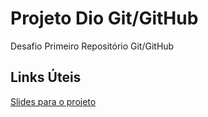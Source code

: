 # Projeto Dio Git/GitHub
 Desafio Primeiro Repositório Git/GitHub
## Links Úteis 
[Slides para o projeto](https://drive.google.com/file/d/1IZu0qohv1JOmxjEra1lknDiiStU68bl4/view)
